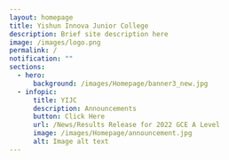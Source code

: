 ```yaml
---
layout: homepage
title: Yishun Innova Junior College
description: Brief site description here
image: /images/logo.png
permalink: /
notification: ""
sections:
  - hero:
      background: /images/Homepage/banner3_new.jpg
  - infopic:
      title: YIJC
      description: Announcements
      button: Click Here
      url: /News/Results Release for 2022 GCE A Level
      image: /images/Homepage/announcement.jpg
      alt: Image alt text
---
```

